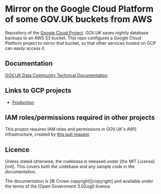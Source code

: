 # Mirror on the Google Cloud Platform of some GOV.UK buckets from AWS

Repository of the [Google Cloud
Project](https://console.cloud.google.com/welcome?project=govuk-s3-mirror).
GOV.UK saves nightly database backups to an AWS S3 bucket.  This repo configures
a Google Cloud Platform project to mirror that bucket, so that other services
hosted on GCP can easily access it.

## Documentation

[GOV.UK Data Community Technical Documentation](https://docs.data-community.publishing.service.gov.uk/analysis/govgraph/pipeline-v2/)

## Links to GCP projects

* [Production](https://console.cloud.google.com/welcome?project=govuk-s3-mirror)

## IAM roles/permissions required in other projects

This project requires IAM roles and permissions in GOV.UK's AWS infrastructure, created
by [this pull request](https://github.com/alphagov/govuk-aws/pull/1630).

## Licence

Unless stated otherwise, the codebase is released under [the MIT License][mit].
This covers both the codebase and any sample code in the documentation.

The documentation is [© Crown copyright][copyright] and available under the terms
of the [Open Government 3.0][ogl] licence.
